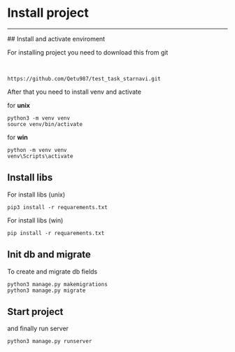 # Install project

<hr>
## Install and activate enviroment

For installing project you need to download this from git

<br>

```
https://github.com/Qetu987/test_task_starnavi.git
```

After that you need to install venv and activate

for **unix**
```
python3 -m venv venv 
source venv/bin/activate
```

for **win**
```
python -m venv venv 
venv\Scripts\activate
```

## Install libs 

For install libs (unix)

```
pip3 install -r requarements.txt
```

For install libs (win)

```
pip install -r requarements.txt
```


## Init db and migrate

To create and migrate db fields 

```
python3 manage.py makemigrations
python3 manage.py migrate
```

## Start project

and finally run server 

```
python3 manage.py runserver
```
